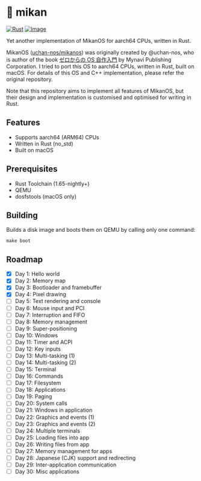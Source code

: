 # 🍊 mikan
[![Rust](https://github.com/siketyan/mikan/actions/workflows/rust.yml/badge.svg)](https://github.com/siketyan/mikan/actions/workflows/rust.yml)
[![Image](https://github.com/siketyan/mikan/actions/workflows/image.yml/badge.svg)](https://github.com/siketyan/mikan/actions/workflows/image.yml)

Yet another implementation of MikanOS for aarch64 CPUs, written in Rust.

MikanOS ([uchan-nos/mikanos](https://github.com/uchan-nos/mikanos)) was originally created by @uchan-nos,
who is author of the book [ゼロからの OS 自作入門](https://zero.osdev.jp/) by Mynavi Publishing Corporation.
I tried to port this OS to aarch64 CPUs, written in Rust, built on macOS.
For details of this OS and C++ implementation, please refer the original repository.

Note that this repository aims to implement all features of MikanOS, but their design and implementation is customised
and optimised for writing in Rust.

## Features
- Supports aarch64 (ARM64) CPUs
- Written in Rust (no_std)
- Built on macOS

## Prerequisites
- Rust Toolchain (1.65-nightly+)
- QEMU
- dosfstools (macOS only)

## Building
Builds a disk image and boots them on QEMU by calling only one command: 

```shell
make boot
```

## Roadmap
- [x] Day 1: Hello world
- [x] Day 2: Memory map
- [x] Day 3: Bootloader and framebuffer
- [x] Day 4: Pixel drawing
- [ ] Day 5: Text rendering and console
- [ ] Day 6: Mouse input and PCI
- [ ] Day 7: Interruption and FIFO
- [ ] Day 8: Memory management
- [ ] Day 9: Super-positioning
- [ ] Day 10: Windows
- [ ] Day 11: Timer and ACPI
- [ ] Day 12: Key inputs
- [ ] Day 13: Multi-tasking (1)
- [ ] Day 14: Multi-tasking (2)
- [ ] Day 15: Terminal
- [ ] Day 16: Commands
- [ ] Day 17: Filesystem
- [ ] Day 18: Applications
- [ ] Day 19: Paging
- [ ] Day 20: System calls
- [ ] Day 21: Windows in application
- [ ] Day 22: Graphics and events (1)
- [ ] Day 23: Graphics and events (2)
- [ ] Day 24: Multiple terminals
- [ ] Day 25: Loading files into app
- [ ] Day 26: Writing files from app
- [ ] Day 27: Memory management for apps
- [ ] Day 28: Japanese (CJK) support and redirecting
- [ ] Day 29: Inter-application communication
- [ ] Day 30: Misc applications
